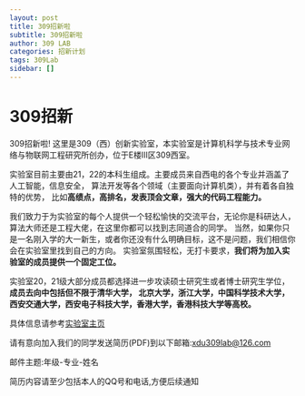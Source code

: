 ```yaml
---
layout: post
title: 309招新啦
subtitle: 309招新啦
author: 309 LAB
categories: 招新计划
tags: 309Lab
sidebar: []
---
```


# 309招新
309招新啦! 这里是309（西）创新实验室，本实验室是计算机科学与技术专业网络与物联网工程研究所创办，位于E楼III区309西室。

实验室目前主要由21，22的本科生组成。主要成员来自西电的各个专业并涵盖了人工智能，信息安全， 算法开发等各个领域（主要面向计算机类），并有着各自独特的优势， 比如**高绩点，高排名，发表顶会文章，强大的代码工程能力。**

我们致力于为实验室的每个人提供一个轻松愉快的交流平台，无论你是科研达人，算法大师还是工程大佬，在这里你都可以找到志同道合的同学。 当然，如果你只是一名刚入学的大一新生，或者你还没有什么明确目标，这不是问题，我们相信你会在实验室里找到自己的方向。 实验室氛围轻松，无打卡要求，**我们将为加入实验室的成员提供一个固定工位。**

实验室20，21级大部分成员都选择进一步攻读硕士研究生或者博士研究生学位，**成员去向中包括但不限于清华大学， 北京大学，浙江大学，中国科学技术大学，西安交通大学，西安电子科技大学，香港大学，香港科技大学等高校。**

具体信息请参考[实验室主页](https://xdu-309lab.github.io/)

请有意向加入我们的同学发送简历(PDF)到以下邮箱:xdu309lab@126.com

邮件主题:年级-专业-姓名

简历内容请至少包括本人的QQ号和电话,方便后续通知

